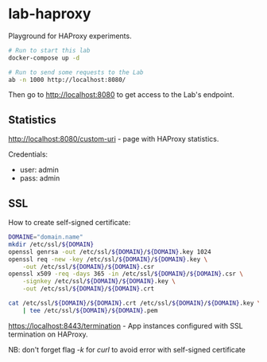 # lab-haproxy

Playground for HAProxy experiments.

```bash
# Run to start this lab
docker-compose up -d

# Run to send some requests to the Lab
ab -n 1000 http://localhost:8080/
```

Then go to <http://localhost:8080> to get access to the Lab's endpoint.

## Statistics

<http://localhost:8080/custom-uri> - page with HAProxy statistics.

Credentials:

- user: admin
- pass: admin

## SSL

How to create self-signed certificate:

```bash
DOMAINE="domain.name"
mkdir /etc/ssl/${DOMAIN}
openssl genrsa -out /etc/ssl/${DOMAIN}/${DOMAIN}.key 1024
openssl req -new -key /etc/ssl/${DOMAIN}/${DOMAIN}.key \
    -out /etc/ssl/${DOMAIN}/${DOMAIN}.csr
openssl x509 -req -days 365 -in /etc/ssl/${DOMAIN}/${DOMAIN}.csr \
    -signkey /etc/ssl/${DOMAIN}/${DOMAIN}.key \
    -out /etc/ssl/${DOMAIN}/${DOMAIN}.crt

cat /etc/ssl/${DOMAIN}/${DOMAIN}.crt /etc/ssl/${DOMAIN}/${DOMAIN}.key \
    | tee /etc/ssl/${DOMAIN}/${DOMAIN}.pem
```

<https://localhost:8443/termination> - App instances configured with SSL termination on HAProxy.

NB: don't forget flag _-k_ for _curl_ to avoid error with self-signed certificate
